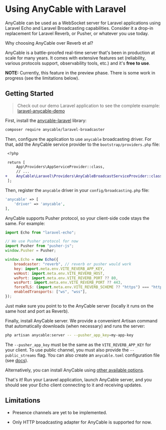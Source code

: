 # Using AnyCable with Laravel

<p class="preview-badge-header"></p>

AnyCable can be used as a WebSocket server for Laravel applications using Laravel Echo and Laravel Broadcasting capabilities. Consider it a drop-in replacement for Laravel Reverb, or Pusher, or whatever you use today.

Why choosing AnyCable over Reverb et al?

AnyCable is a battle-proofed real-time server that's been in production at scale for many years. It comes with extensive features set (reliability, various protocols support, observability tools, etc.) and it's **free to use**.

**NOTE:** Currently, this feature in the preview phase. There is some work in progress (see the limitations below).

## Getting Started

> Check out our demo Laravel application to see the complete example: [laravel-anycable-demo][]

First, install the [anycable-laravel][] library:

```sh
composer require anycable/laravel-broadcaster
```

Then, configure the application to use `anycable` broadcasting driver. For that, add the AnyCable service provider to the `bootstrap/providers.php` file:

```diff
 <?php

 return [
     App\Providers\AppServiceProvider::class,
     // ...
+    AnyCable\Laravel\Providers\AnyCableBroadcastServiceProvider::class,
 ];
```

Then, register the `anycable` driver in your `config/broadcasting.php` file:

```php
'anycable' => [
    'driver' => 'anycable',
],
```

AnyCable supports Pusher protocol, so your client-side code stays the same. For example:

```js
import Echo from "laravel-echo";

// We use Pusher protocol for now
import Pusher from "pusher-js";
window.Pusher = Pusher;

window.Echo = new Echo({
    broadcaster: "reverb", // reverb or pusher would work
    key: import.meta.env.VITE_REVERB_APP_KEY,
    wsHost: import.meta.env.VITE_REVERB_HOST,
    wsPort: import.meta.env.VITE_REVERB_PORT ?? 80,
    wssPort: import.meta.env.VITE_REVERB_PORT ?? 443,
    forceTLS: (import.meta.env.VITE_REVERB_SCHEME ?? "https") === "https",
    enabledTransports: ["ws", "wss"],
});
```

Just make sure you point to to the AnyCable server (locally it runs on the same host and port as Reverb).

Finally, install AnyCable server. We provide a convenient Artisan command that automatically downloads (when necessary) and runs the server:

```sh
php artisan anycable:server -- --pusher_app_key=my-app-key
```

The `--pusher_app_key` must be the same as the `VITE_REVERB_APP_KEY` for your client.
To use public channel, you must also provide the `--public_streams` flag. You can also create an `anycable.toml` configuration file (see [docs](/anycable-go/configuration?id=configuration-files)).

Alternatively, you can install AnyCable using [other available options](/anycable-go/getting_started?id=installation).

That's it! Run your Laravel application, launch AnyCable server, and you should see your Echo client connecting to it and receiving updates.

## Limitations

- Presence channels are yet to be implemented.

- Only HTTP broadcasting adapter for AnyCable is supported for now.

[anycable-laravel]: https://github.com/anycable/anycable-laravel
[laravel-anycable-demo]: https://github.com/anycable/laravel-anycable-demo
